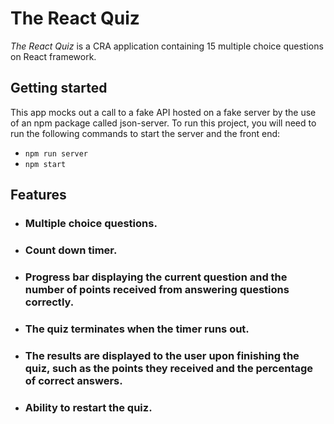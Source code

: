 # The React Quiz

_The React Quiz_ is a CRA application containing 15 multiple choice questions on React framework. 



## Getting started 
This app mocks out a call to a fake API hosted on a fake server by the use of an npm package called json-server. To run this project, you will need to run the following commands to start the server and the front end:

- `npm run server`
- `npm start`

## Features

- ### Multiple choice questions.
- ### Count down timer.
- ### Progress bar displaying the current question and the number of points received from answering questions correctly.
- ### The quiz terminates when the timer runs out.
- ### The results are displayed to the user upon finishing the quiz, such as the points they received and the percentage of correct answers.
- ### Ability to restart the quiz.
